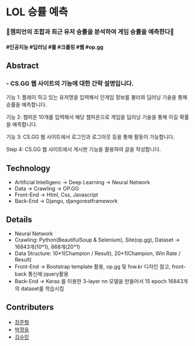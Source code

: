 LOL 승률 예측
======
### 🎡챔피언의 조합과 최근 유저 승률을 분석하여 게임 승률을 예측한다🎡
#### #인공지능 #딥러닝 #롤 #크롤링 #웹 #op.gg
<!-- <img src="https://user-images.githubusercontent.com/90249177/148031177-748fb2dc-1626-42b5-aad4-543357d7d010.png" width="100%" height="60%" title="Pokemon" alt="Pokemon"></img> -->

## Abstract
 ### - CS.GG 웹 사이트의 기능에 대한 간략 설명입니다.</p>
 기능 1: 플레이 하고 있는 유저명을 입력해서 인게임 정보를 불러와 딥러닝 기술을 통해 승률을 예측합니다.</p>
 기능 2: 챔피온 10개를 입력해서 해당 챔피온으로 게임을 딥러닝 기술을 통해 이길 확률을 예측합니다.</p>
 기능 3: CS.GG 웹 사이트에서 로그인과 로그아웃 등을 통해 활동이 가능합니다.</p>
 Step 4: CS.GG 웹 사이트에서 게시판 기능을 활용하여 글을 작성합니다.</p>

## Technology
<ul>
  <li>Artificial Intelligenc -> Deep Learning -> Neural Network</li>
  <li>Data -> Crawling -> OP.GG</li>
  <li>Front-End -> Html, Css, Javascript </li>
  <li>Back-End -> Django, djangorestframework </li>
</ul>

## Details
<ul>
  <li>Neural Network </li>
  <li>Crawling: Python(BeautifulSoup & Selenium), Site(op.gg), Dataset -> 16843개(10*1), 868개(20*1)</li>
  <li>Data Structure: 10*1(Champion / Result), 20*1(Champion, Win Rate / Result) </li>
  <li>Front-End -> Bootstrap template 활용, op.gg 및 fow.kr 디자인 참고, front-back 통신에 jquery활용</li>
  <li>Back-End -> Keras 를 이용한 3-layer nn 모델을 만들어서 15 epoch 16843개의 dataset를 학습시킴</li>
 
</ul>

## Contributers
- [장준형](https://github.com/JunHyungJang)
- [박정웅](https://github.com/yeolia327)
- [김수민](https://github.com/SeanKim37)
